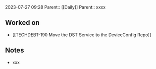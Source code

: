 2023-07-27 09:28
Parent:: [[Daily]] 
Parent:: xxxx






## Worked on

- [[TECHDEBT-190 Move the DST Service to the DeviceConfig Repo]]

## Notes

- xxx





